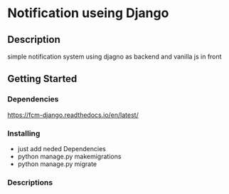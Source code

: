 # Notification useing Django

## Description

simple notification system using djagno as backend and vanilla js in front

## Getting Started

### Dependencies

https://fcm-django.readthedocs.io/en/latest/

### Installing

* just add neded Dependencies
* python manage.py makemigrations 
* python manage.py migrate


### Descriptions

